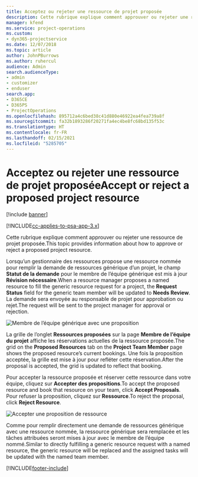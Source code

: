 ```yaml
---
title: Acceptez ou rejeter une ressource de projet proposée
description: Cette rubrique explique comment approuver ou rejeter une ressource de projet proposée.
manager: kfend
ms.service: project-operations
ms.custom:
- dyn365-projectservice
ms.date: 12/07/2018
ms.topic: article
author: JohnPBurrows
ms.author: ruhercul
audience: Admin
search.audienceType:
- admin
- customizer
- enduser
search.app:
- D365CE
- D365PS
- ProjectOperations
ms.openlocfilehash: 895712a4c6bed38c41d880e46922ea4fea739a8f
ms.sourcegitcommit: fa32b1893286f20271fa4ec4be8fc68bd135f53c
ms.translationtype: HT
ms.contentlocale: fr-FR
ms.lasthandoff: 02/15/2021
ms.locfileid: "5285705"
---
```

# <a name="accept-or-reject-a-proposed-project-resource"></a><span data-ttu-id="a1aa6-103">Acceptez ou rejeter une ressource de projet proposée</span><span class="sxs-lookup"><span data-stu-id="a1aa6-103">Accept or reject a proposed project resource</span></span>

[!include [banner](../includes/psa-now-project-operations.md)]

[!INCLUDE[cc-applies-to-psa-app-3.x](../includes/cc-applies-to-psa-app-3x.md)]

<span data-ttu-id="a1aa6-104">Cette rubrique explique comment approuver ou rejeter une ressource de projet proposée.</span><span class="sxs-lookup"><span data-stu-id="a1aa6-104">This topic provides information about how to approve or reject a proposed project resource.</span></span>

<span data-ttu-id="a1aa6-105">Lorsqu’un gestionnaire des ressources propose une ressource nommée pour remplir la demande de ressources générique d’un projet, le champ **Statut de la demande** pour le membre de l’équipe générique est mis à jour **Révision nécessaire**.</span><span class="sxs-lookup"><span data-stu-id="a1aa6-105">When a resource manager proposes a named resource to fill the generic resource request for a project, the **Request Status** field for the generic team member will be updated to **Needs Review**.</span></span> <span data-ttu-id="a1aa6-106">La demande sera envoyée au responsable de projet pour approbation ou rejet.</span><span class="sxs-lookup"><span data-stu-id="a1aa6-106">The request will be sent to the project manager for approval or rejection.</span></span>

![Membre de l’équipe générique avec une proposition](media/RM-how-to-19.png)

<span data-ttu-id="a1aa6-108">La grille de l’onglet **Ressources proposées** sur la page **Membre de l’équipe du projet** affiche les réservations actuelles de la ressource proposée.</span><span class="sxs-lookup"><span data-stu-id="a1aa6-108">The grid on the **Proposed Resources** tab on the **Project Team Member** page shows the proposed resource’s current bookings.</span></span> <span data-ttu-id="a1aa6-109">Une fois la proposition acceptée, la grille est mise à jour pour refléter cette réservation.</span><span class="sxs-lookup"><span data-stu-id="a1aa6-109">After the proposal is accepted, the grid is updated to reflect that booking.</span></span> 

<span data-ttu-id="a1aa6-110">Pour accepter la ressource proposée et réserver cette ressource dans votre équipe, cliquez sur **Accepter des propositions**.</span><span class="sxs-lookup"><span data-stu-id="a1aa6-110">To accept the proposed resource and book that resource on your team, click **Accept Proposals**.</span></span>  
<span data-ttu-id="a1aa6-111">Pour refuser la proposition, cliquez sur **Ressource**.</span><span class="sxs-lookup"><span data-stu-id="a1aa6-111">To reject the proposal, click **Reject Resource**.</span></span>

![Accepter une proposition de ressource](media/RM-how-to-20.png) 

<span data-ttu-id="a1aa6-113">Comme pour remplir directement une demande de ressources générique avec une ressource nommée, la ressource générique sera remplacée et les tâches attribuées seront mises à jour avec le membre de l’équipe nommé.</span><span class="sxs-lookup"><span data-stu-id="a1aa6-113">Similar to directly fulfilling a generic resource request with a named resource, the generic resource will be replaced and the assigned tasks will be updated with the named team member.</span></span>


[!INCLUDE[footer-include](../includes/footer-banner.md)]